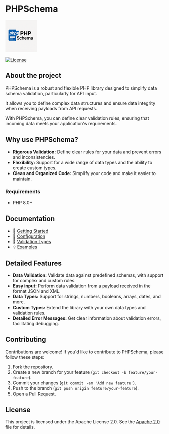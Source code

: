 # PHPSchema

<p align="left">
  <img src="assets/project-logo.png" alt="PHPSchema" width="100" height="100">
</p>

[![License](https://img.shields.io/badge/license-Apache%202.0-blue.svg)](LICENSE)

## About the project

PHPSchema is a robust and flexible PHP library designed to simplify data schema validation, particularly for API input. 

It allows you to define complex data structures and ensure data integrity when receiving payloads from API requests.

With PHPSchema, you can define clear validation rules, ensuring that incoming data meets your application's requirements.

## Why use PHPSchema?

* **Rigorous Validation:** Define clear rules for your data and prevent errors and inconsistencies.
* **Flexibility:** Support for a wide range of data types and the ability to create custom types.
* **Clean and Organized Code:** Simplify your code and make it easier to maintain.

### Requirements

- PHP 8.0+

## Documentation

- 🚀 [Getting Started](docs/getting-started.md)
- 🔧 [Configuration](docs/configuration.md)
- 🎯 [Validation Types](docs/validation-types.md)
- 💡 [Examples](demo)

## Detailed Features

* **Data Validation:** Validate data against predefined schemas, with support for complex and custom rules.
* **Easy input:** Perform data validation from a payload received in the format JSON and XML.
* **Data Types:** Support for strings, numbers, booleans, arrays, dates, and more.
* **Custom Types:** Extend the library with your own data types and validation rules.
* **Detailed Error Messages:** Get clear information about validation errors, facilitating debugging.

## Contributing

Contributions are welcome! If you'd like to contribute to PHPSchema, please follow these steps:

1. Fork the repository.
2. Create a new branch for your feature (`git checkout -b feature/your-feature`).
3. Commit your changes (`git commit -am 'Add new feature'`).
4. Push to the branch (`git push origin feature/your-feature`).
5. Open a Pull Request.

## License

This project is licensed under the Apache License 2.0. 
See the [Apache 2.0](LICENSE) file for details.
